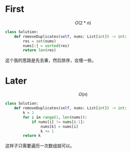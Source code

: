# First

$$O(2*n)$$

```python
class Solution:
    def removeDuplicates(self, nums: List[int]) -> int:
        res = set(nums)
        nums[:] = sorted(res)
        return len(res)
```
这个我的思路是先去重，然后排序，会慢一些。

# Later

$$O(n)$$

```python
class Solution:
    def removeDuplicates(self, nums: List[int]) -> int:
        k = 1
        for i in range(1, len(nums)):
            if nums[i] != nums[i-1]:
                nums[k] = nums[i]
                k += 1
        return k
```
这样子只需要遍历一次数组就可以。